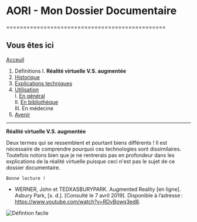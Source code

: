 # AORI - Mon Dossier Documentaire
===============================================

## Vous êtes ici  
[Acceuil](Introduction.md)

1. Définitions
    I. **Réalité virtuelle V.S. augmentée** 
2. [Historique](Histoire.md)
3. [Explications techniques](Fonctionnement.md)
4. [Utilisation](utilisation.md)  
     I.   [En général](engeneral.md)  
     II.  [En bibliothèque](bibli.md)  
     III. En médecine  
 5. [Avenir](Avenir.md)

-----------------------------------------------
 **Réalité virtuelle V.S. augmentée**
 
Deux termes qui se ressemblent et pourtant biens différents ! Il est nécessaire de comprendre pourquoi ces technologies sont dissimilaires. Toutefois notons bien que je ne rentrerais pas en profondeur dans les explications de la réalité virtuelle puisque ceci n'est pas le sujet de ce dossier documentaire.

````
Bonne lecture !
````
* WERNER, John et TEDXASBURYPARK. Augmented Reality [en ligne]. Asbury Park, [s. d.]. [Consulté le 7 avril 2019]. Disponible à l’adresse : https://www.youtube.com/watch?v=RDvBowq3ed8.  

![Défintion facile](/Images/JPG)
 
 
